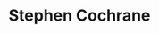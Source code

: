 ---
layout: page
title: Stephen Cochrane
description: Professor of Medicinal Chemistry & Chemical Biology, World's fastest scientist
img: assets/img/people/stephen.jpeg
importance: 0
category: PIs
redirect: https://www.cochranelab.com/
---